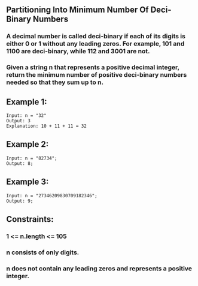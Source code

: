 ## Partitioning Into Minimum Number Of Deci-Binary Numbers

### A decimal number is called deci-binary if each of its digits is either 0 or 1 without any leading zeros. For example, 101 and 1100 are deci-binary, while 112 and 3001 are not.

### Given a string n that represents a positive decimal integer, return the minimum number of positive deci-binary numbers needed so that they sum up to n.

## Example 1:

```node
Input: n = "32"
Output: 3
Explanation: 10 + 11 + 11 = 32
```

## Example 2:

```node
Input: n = "82734";
Output: 8;
```

## Example 3:

```node
Input: n = "27346209830709182346";
Output: 9;
```

## Constraints:

### 1 <= n.length <= 105

### n consists of only digits.

### n does not contain any leading zeros and represents a positive integer.
